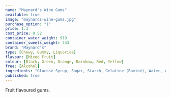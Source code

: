 ```yaml
---
name: "Maynard's Wine Gums"
available: true
image: "maynards-wine-gums.jpg"
purchase_option: "1"
price: 1.3
cost_price: 0.52
container_water_weight: 919
container_sweets_weight: 743
brand: "Maynard's"
type: [Chewy, Gummy, Liquorice]
flavour: [Mixed Fruit]
colour: [Black, Green, Orange, Rainbow, Red, Yellow]
free: [Alcohol]
ingredients: "Glucose Syrup, Sugar, Starch, Gelatine (Bovine), Water, Acids (Malic, Acetic), Vegetable Oil, Concentrated Vegetable Extracts (Black Carrot, Spinach, Stinging Nettle, Turmeric), Flavourings, Glazing Agent (Carnauba Wax), Colours (Vegetable Carbon, Paprika Extract, Lutein)."
published: true
---
```

Fruit flavoured gums.